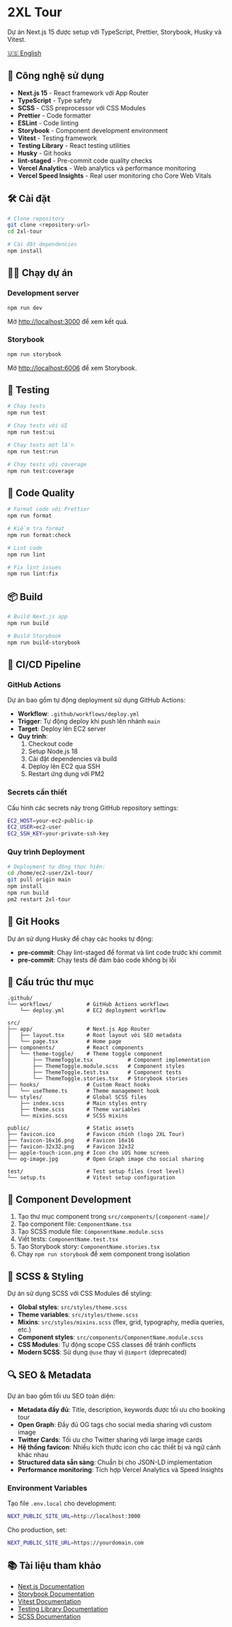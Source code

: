 # 2XL Tour

Dự án Next.js 15 được setup với TypeScript, Prettier, Storybook, Husky và Vitest.

[🇺🇸 English](./README.md)

## 🚀 Công nghệ sử dụng

- **Next.js 15** - React framework với App Router
- **TypeScript** - Type safety
- **SCSS** - CSS preprocessor với CSS Modules
- **Prettier** - Code formatter
- **ESLint** - Code linting
- **Storybook** - Component development environment
- **Vitest** - Testing framework
- **Testing Library** - React testing utilities
- **Husky** - Git hooks
- **lint-staged** - Pre-commit code quality checks
- **Vercel Analytics** - Web analytics và performance monitoring
- **Vercel Speed Insights** - Real user monitoring cho Core Web Vitals

## 🛠️ Cài đặt

```bash
# Clone repository
git clone <repository-url>
cd 2xl-tour

# Cài đặt dependencies
npm install
```

## 🏃‍♂️ Chạy dự án

### Development server

```bash
npm run dev
```

Mở [http://localhost:3000](http://localhost:3000) để xem kết quả.

### Storybook

```bash
npm run storybook
```

Mở [http://localhost:6006](http://localhost:6006) để xem Storybook.

## 🧪 Testing

```bash
# Chạy tests
npm run test

# Chạy tests với UI
npm run test:ui

# Chạy tests một lần
npm run test:run

# Chạy tests với coverage
npm run test:coverage
```

## 🎨 Code Quality

```bash
# Format code với Prettier
npm run format

# Kiểm tra format
npm run format:check

# Lint code
npm run lint

# Fix lint issues
npm run lint:fix
```

## 📦 Build

```bash
# Build Next.js app
npm run build

# Build Storybook
npm run build-storybook
```

## 🚀 CI/CD Pipeline

### GitHub Actions

Dự án bao gồm tự động deployment sử dụng GitHub Actions:

- **Workflow**: `.github/workflows/deploy.yml`
- **Trigger**: Tự động deploy khi push lên nhánh `main`
- **Target**: Deploy lên EC2 server
- **Quy trình**:
  1. Checkout code
  2. Setup Node.js 18
  3. Cài đặt dependencies và build
  4. Deploy lên EC2 qua SSH
  5. Restart ứng dụng với PM2

### Secrets cần thiết

Cấu hình các secrets này trong GitHub repository settings:

```bash
EC2_HOST=your-ec2-public-ip
EC2_USER=ec2-user
EC2_SSH_KEY=your-private-ssh-key
```

### Quy trình Deployment

```bash
# Deployment tự động thực hiện:
cd /home/ec2-user/2xl-tour/
git pull origin main
npm install
npm run build
pm2 restart 2xl-tour
```

## 🔧 Git Hooks

Dự án sử dụng Husky để chạy các hooks tự động:

- **pre-commit**: Chạy lint-staged để format và lint code trước khi commit
- **pre-commit**: Chạy tests để đảm bảo code không bị lỗi

## 📁 Cấu trúc thư mục

```
.github/
└── workflows/           # GitHub Actions workflows
    └── deploy.yml       # EC2 deployment workflow

src/
├── app/                 # Next.js App Router
│   ├── layout.tsx       # Root layout với SEO metadata
│   └── page.tsx         # Home page
├── components/          # React components
│   └── theme-toggle/    # Theme toggle component
│       ├── ThemeToggle.tsx           # Component implementation
│       ├── ThemeToggle.module.scss   # Component styles
│       ├── ThemeToggle.test.tsx      # Component tests
│       └── ThemeToggle.stories.tsx   # Storybook stories
├── hooks/               # Custom React hooks
│   └── useTheme.ts      # Theme management hook
└── styles/              # Global SCSS files
    ├── index.scss       # Main styles entry
    ├── theme.scss       # Theme variables
    └── mixins.scss      # SCSS mixins

public/                  # Static assets
├── favicon.ico          # Favicon chính (logo 2XL Tour)
├── favicon-16x16.png    # Favicon 16x16
├── favicon-32x32.png    # Favicon 32x32
├── apple-touch-icon.png # Icon cho iOS home screen
└── og-image.jpg         # Open Graph image cho social sharing

test/                    # Test setup files (root level)
└── setup.ts             # Vitest setup configuration
```

## 🎯 Component Development

1. Tạo thư mục component trong `src/components/[component-name]/`
2. Tạo component file: `ComponentName.tsx`
3. Tạo SCSS module file: `ComponentName.module.scss`
4. Viết tests: `ComponentName.test.tsx`
5. Tạo Storybook story: `ComponentName.stories.tsx`
6. Chạy `npm run storybook` để xem component trong isolation

## 🎨 SCSS & Styling

Dự án sử dụng SCSS với CSS Modules để styling:

- **Global styles**: `src/styles/theme.scss`
- **Theme variables**: `src/styles/theme.scss`
- **Mixins**: `src/styles/mixins.scss` (flex, grid, typography, media queries, etc.)
- **Component styles**: `src/components/ComponentName.module.scss`
- **CSS Modules**: Tự động scope CSS classes để tránh conflicts
- **Modern SCSS**: Sử dụng `@use` thay vì `@import` (deprecated)

## 🔍 SEO & Metadata

Dự án bao gồm tối ưu SEO toàn diện:

- **Metadata đầy đủ**: Title, description, keywords được tối ưu cho booking tour
- **Open Graph**: Đầy đủ OG tags cho social media sharing với custom image
- **Twitter Cards**: Tối ưu cho Twitter sharing với large image cards
- **Hệ thống favicon**: Nhiều kích thước icon cho các thiết bị và ngữ cảnh khác nhau
- **Structured data sẵn sàng**: Chuẩn bị cho JSON-LD implementation
- **Performance monitoring**: Tích hợp Vercel Analytics và Speed Insights

### Environment Variables

Tạo file `.env.local` cho development:

```bash
NEXT_PUBLIC_SITE_URL=http://localhost:3000
```

Cho production, set:

```bash
NEXT_PUBLIC_SITE_URL=https://yourdomain.com
```

## 📚 Tài liệu tham khảo

- [Next.js Documentation](https://nextjs.org/docs)
- [Storybook Documentation](https://storybook.js.org/docs)
- [Vitest Documentation](https://vitest.dev/)
- [Testing Library Documentation](https://testing-library.com/)
- [SCSS Documentation](https://sass-lang.com/documentation)
